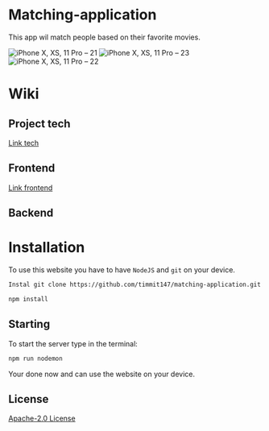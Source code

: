 # Matching-application
This app wil match people based on their favorite movies.

![iPhone X, XS, 11 Pro – 21](https://user-images.githubusercontent.com/29665951/107935916-4b9dda80-6f82-11eb-9515-08f7319ef20a.jpg)
![iPhone X, XS, 11 Pro – 23](https://user-images.githubusercontent.com/29665951/107935927-4ccf0780-6f82-11eb-8524-ef76e2102a59.jpg)
![iPhone X, XS, 11 Pro – 22](https://user-images.githubusercontent.com/29665951/107935908-4b054400-6f82-11eb-8bc9-4c8d5ed61994.jpg)

# Wiki


## Project tech
[Link tech][tech]

## Frontend
[Link frontend][frontend]

## Backend

# Installation

To use this website you have to have ```NodeJS``` and ```git``` on your device.

```bash
Instal git clone https://github.com/timmit147/matching-application.git
```
```bash
npm install
```


## Starting
To start the server type in the terminal:

```bash
npm run nodemon
```

Your done now and can use the website on your device.

## License
[Apache-2.0 License][License]

[tech]:https://github.com/timmit147/matching-application/wiki/Project-tech
[frontend]:https://github.com/timmit147/matching-application/wiki/Front-end
[License]:https://github.com/timmit147/matching-application/blob/main/LICENSE

